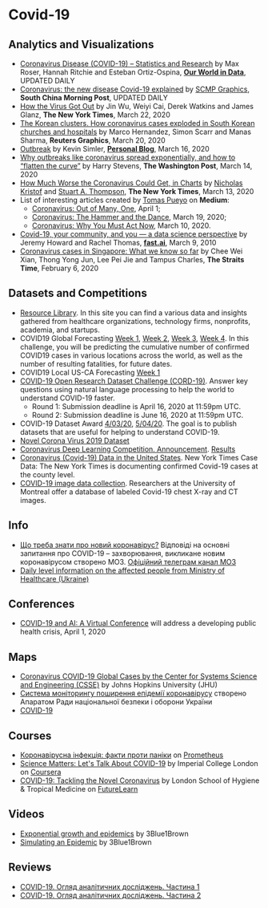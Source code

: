 # Covid-19 #

## Analytics and Visualizations ##
- [Coronavirus Disease (COVID-19) – Statistics and Research](https://ourworldindata.org/coronavirus) by Max Roser, Hannah Ritchie and Esteban Ortiz-Ospina, **[Our World in Data](https://ourworldindata.org/)**, UPDATED DAILY
- [Coronavirus: the new disease Covid-19 explained](https://multimedia.scmp.com/infographics/news/china/article/3047038/wuhan-virus/index.html) by [SCMP Graphics](https://www.scmp.com/infographic/), **South China Morning Post**, UPDATED DAILY
- [How the Virus Got Out](https://www.nytimes.com/interactive/2020/03/22/world/coronavirus-spread.html) by Jin Wu, Weiyi Cai, Derek Watkins and James Glanz, **The New York Times**, March 22, 2020
- [The Korean clusters. How coronavirus cases exploded in South Korean churches and hospitals](https://graphics.reuters.com/CHINA-HEALTH-SOUTHKOREA-CLUSTERS/0100B5G33SB/) by Marco Hernandez, Simon Scarr and Manas Sharma, **Reuters Graphics**, March 20, 2020 
- [Outbreak](https://www.meltingasphalt.com/interactive/outbreak/) by Kevin Simler, **[Personal Blog](https://www.meltingasphalt.com)**, March 16, 2020
- [Why outbreaks like coronavirus spread exponentially, and how to “flatten the curve”](https://www.washingtonpost.com/graphics/2020/world/corona-simulator/) by Harry Stevens, **The Washington Post**, March 14, 2020
- [How Much Worse the Coronavirus Could Get, in Charts](https://www.nytimes.com/interactive/2020/03/13/opinion/coronavirus-trump-response.html) by [Nicholas Kristof](https://www.nytimes.com/column/nicholas-kristof) and [Stuart A. Thompson](https://www.nytimes.com/by/stuart-a-thompson), **The New York Times**, March 13, 2020 
- List of interesting articles created by [Tomas Pueyo](https://medium.com/@tomaspueyo) on **Medium**:
  - [Coronavirus: Out of Many, One](https://medium.com/@tomaspueyo/coronavirus-out-of-many-one-36b886af37e9), April 1;
  - [Coronavirus: The Hammer and the Dance](https://medium.com/@tomaspueyo/coronavirus-the-hammer-and-the-dance-be9337092b56), March 19, 2020;
  - [Coronavirus: Why You Must Act Now](https://medium.com/@tomaspueyo/coronavirus-act-today-or-people-will-die-f4d3d9cd99ca), March 10, 2020.
- [Covid-19, your community, and you — a data science perspective](https://www.fast.ai/2020/03/09/coronavirus/) by Jeremy Howard and Rachel Thomas, **[fast.ai](https://www.fast.ai)**, March 9, 2010
- [Coronavirus cases in Singapore: What we know so far](https://www.straitstimes.com/multimedia/graphics/2020/02/spore-virus-cases/index.html) by Chee Wei Xian, Thong Yong Jun, Lee Pei Jie and Tampus Charles, **The Straits Time**, February 6, 2020

## Datasets and Competitions ##
- [Resource Library](https://c19hcc.org/resource-library). In this site you can find a various data and insights gathered from healthcare organizations, technology firms, nonprofits, academia, and startups.
- COVID19 Global Forecasting [Week 1](https://www.kaggle.com/c/covid19-global-forecasting-week-1), [Week 2](https://www.kaggle.com/c/covid19-global-forecasting-week-2), [Week 3](https://www.kaggle.com/c/covid19-global-forecasting-week-3), [Week 4](https://www.kaggle.com/c/covid19-global-forecasting-week-4). In this challenge, you will be predicting the cumulative number of confirmed COVID19 cases in various locations across the world, as well as the number of resulting fatalities, for future dates.
- COVID19 Local US-CA Forecasting [Week 1](https://www.kaggle.com/c/covid19-local-us-ca-forecasting-week-1/)
- [COVID-19 Open Research Dataset Challenge (CORD-19)](https://www.kaggle.com/allen-institute-for-ai/CORD-19-research-challenge). Answer key questions using natural language processing to help the world to understand COVID-19 faster. 
  - Round 1: Submission deadline is April 16, 2020 at 11:59pm UTC.
  - Round 2: Submission deadline is June 16, 2020 at 11:59pm UTC.
- COVID-19 Dataset Award [4/03/20](https://www.kaggle.com/data/139140), [5/04/20](https://www.kaggle.com/data/142091). The goal is to publish datasets that are useful for helping to understand COVID-19.
- [Novel Corona Virus 2019 Dataset](https://www.kaggle.com/sudalairajkumar/novel-corona-virus-2019-dataset)
- [Coronavirus Deep Learning Competition. Announcement](https://www.youtube.com/watch?v=1LJgkovowgA). [Results](https://www.sage-health.org/coronavirus/)
- [Coronavirus (Covid-19) Data in the United States](https://github.com/nytimes/covid-19-data). New York Times Case Data: The New York Times is documenting confirmed Covid-19 cases at the county level.
- [COVID-19 image data collection](https://github.com/ieee8023/covid-chestxray-dataset). Researchers at the University of Montreal offer a database of labeled Covid-19 chest X-ray and CT images.

## Info ##
- [Що треба знати про новий коронавірус?](https://covid19.com.ua/) Відповіді на основні запитання про COVID-19 – захворювання, викликане новим коронавірусом створено МОЗ. [Офіційний телеграм канал МОЗ](https://t.me/COVID19_Ukraine)
- [Daily level information on the affected people from Ministry of Healthcare (Ukraine)](https://moz.gov.ua/article/news/operativna-informacija-pro-poshirennja-koronavirusnoi-infekcii-2019-ncov-) 

## Conferences ##
- [COVID-19 and AI: A Virtual Conference](https://hai.stanford.edu/events/covid-19-and-ai-virtual-conference/overview) will address a developing public health crisis, April 1, 2020

## Maps ##
- [Coronavirus COVID-19 Global Cases by the Center for Systems Science and Engineering (CSSE)](https://www.arcgis.com/apps/opsdashboard/index.html#/bda7594740fd40299423467b48e9ecf6) by Johns Hopkins University (JHU)
- [Система моніторингу поширення епідемії коронавірусу](https://covid19.rnbo.gov.ua/) створено Апаратом Ради національної безпеки і оборони України
- [COVID-19](https://maps.mkeda.me/covid/cases)

## Courses ##
- [Коронавірусна інфекція: факти проти паніки](https://courses.prometheus.org.ua/courses/course-v1:Prometheus+COVID101+2020_T1/about) on [Prometheus](https://edx.prometheus.org.ua/)
- [Science Matters: Let's Talk About COVID-19](https://www.coursera.org/learn/covid-19) by Imperial College London on [Coursera](https://www.coursera.org/)
- [COVID-19: Tackling the Novel Coronavirus](https://www.futurelearn.com/courses/covid19-novel-coronavirus) by London School of Hygiene & Tropical Medicine on [FutureLearn](https://www.futurelearn.com)

## Videos ##
- [Exponential growth and epidemics](https://www.youtube.com/watch?v=Kas0tIxDvrg) by 3Blue1Brown
- [Simulating an Epidemic](https://www.youtube.com/watch?v=gxAaO2rsdIs) by 3Blue1Brown

## Reviews ##
- [COVID-19. Огляд аналітичних досліджень. Частина 1](https://medium.com/@petroivanyuk/covid-19-%D0%BE%D0%B3%D0%BB%D1%8F%D0%B4-%D0%B0%D0%BD%D0%B0%D0%BB%D1%96%D1%82%D0%B8%D1%87%D0%BD%D0%B8%D1%85-%D0%B4%D0%BE%D1%81%D0%BB%D1%96%D0%B4%D0%B6%D0%B5%D0%BD%D1%8C-c4370665007)
- [COVID-19. Огляд аналітичних досліджень. Частина 2](https://medium.com/@petroivanyuk/covid-19-%D0%BE%D0%B3%D0%BB%D1%8F%D0%B4-%D0%B0%D0%BD%D0%B0%D0%BB%D1%96%D1%82%D0%B8%D1%87%D0%BD%D0%B8%D1%85-%D0%B4%D0%BE%D1%81%D0%BB%D1%96%D0%B4%D0%B6%D0%B5%D0%BD%D1%8C-%D1%87%D0%B0%D1%81%D1%82%D0%B8%D0%BD%D0%B0-2-86fd6af51c20)
